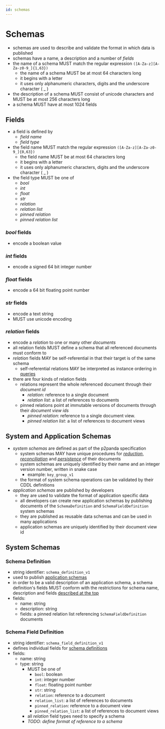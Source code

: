 ```yaml
---
id: schemas
---
```


# Schemas

- schemas are used to describe and validate the format in which data is published
- schemas have a name, a description and a number of _fields_
- the name of a schema MUST match the regular expression `([A-Za-z][A-Za-z0-9_]{1,63})`
  - the name of a schema MUST be at most 64 characters long
  - it begins with a letter
  - it uses only alphanumeric characters, digits and the underscore character ( _ )
- the description of a schema MUST consist of unicode characters and MUST be at most 256 characters long
- a schema MUST have at most 1024 fields

## Fields

- a field is defined by
  - _field name_
  - _field type_
- the field name MUST match the regular expression `([A-Za-z][A-Za-z0-9_]{0,63})`
  - the field name MUST be at most 64 characters long
  - it begins with a letter
  - it uses only alphanumeric characters, digits and the underscore character ( _ )
- the field type MUST be one of
  - _bool_
  - _int_
  - _float_
  - _str_
  - _relation_
  - _relation list_
  - _pinned relation_
  - _pinned relation list_

### _bool_ fields

- encode a boolean value

### _int_ fields

- encode a signed 64 bit integer number

### _float_ fields

- encode a 64 bit floating point number

### _str_ fields

- encode a text string
- MUST use unicode encoding

### _relation_ fields

- encode a _relation_ to one or many other _documents_
- all relation fields MUST define a schema that all referenced documents must conform to
- _relation_ fields MAY be self-referential in that their target is of the same schema
  - self-referential relations MAY be interpreted as instance ordering in [queries](/docs/organising-data/queries)
- there are four kinds of relation fields
  - relations represent the whole referenced document through their _document id_
    - _relation_: reference to a single document
    - _relation list_: a list of references to documents
  - pinned relations point at immutable versions of documents through their _document view ids_
    - _pinned relation_: reference to a single document view. 
    - _pinned relation list_: a list of references to document views

## System and Application Schemas

- _system schemas_ are defined as part of the p2panda specification
  - system schemas MAY have unique procedures for [_reduction_](/docs/organising-data/reduction), [_reconciliation_](/docs/collaboration/reconciliation) and [_persistence_](/docs/organising-data/persistence) of their documents
  - system schemas are uniquely identified by their name and an integer version number, written in snake case
    - example: `key_group_v1`
  - the format of system schema operations can be validated by their CDDL definitions
- _application schemas_ are published by developers
  - they are used to validate the format of application specific data
  - all developers can create new application schemas by publishing documents of the `SchemaDefinition` and `SchemaFieldDefinition` system schemas
  - they are published as reusable data schemas and can be used in many applications
  - application schemas are uniquely identified by their document view id


## System Schemas

### Schema Definition

- string identifier: `schema_definition_v1`
- used to publish [application schemas](#system-and-application-schemas)
- in order to be a valid description of an application schema, a schema definition's fields MUST conform with the restrictions for schema name, description and fields [described at the top](#)
- fields:
  - name: string
  - description: string
  - fields: a pinned relation list referencing `SchemaFieldDefinition` documents

### Schema Field Definition

- string identifier: `schema_field_definition_v1`
- defines individual fields for [schema definitions](#schema-definition)
- fields:
  - name: string
  - type: string
    - MUST be one of 
      - `bool`: boolean
      - `int`: integer number
      - `float`: floating point number
      - `str`: string
      - `relation`: reference to a document
      - `relation_list`: a list of references to documents
      - `pinned_relation`: reference to a document view
      - `pinned_relation_list`: a list of references to document views
    - all _relation_ field types need to specify a schema
    - _TODO: define format of reference to a schema_
